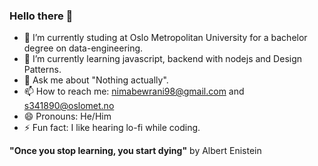 ### Hello there 👋




- 🔭 I’m currently studing at Oslo Metropolitan University for a bachelor degree on data-engineering.
- 🌱 I’m currently learning javascript, backend with nodejs and Design Patterns. 
- 💬 Ask me about "Nothing actually". 
- 📫 How to reach me: nimabewrani98@gmail.com and s341890@oslomet.no 
- 😄 Pronouns: He/Him
- ⚡ Fun fact: I like hearing lo-fi while coding.

**"Once you stop learning, you start dying"** by Albert Enistein
 
